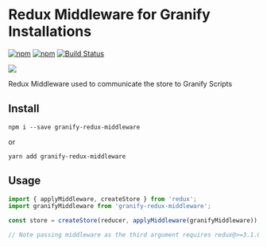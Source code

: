 # Redux Middleware for Granify Installations

[![npm](https://img.shields.io/npm/v/granify-redux-middleware.svg?maxAge=2592000?style=plastic)](https://www.npmjs.com/package/granify-redux-middleware)
[![npm](https://img.shields.io/npm/dm/granify-redux-middleware.svg?maxAge=2592000?style=plastic)](https://www.npmjs.com/package/granify-redux-middleware)
[![Build Status](https://travis-ci.org/evgenyrodionov/redux-logger.svg?branch=master)](https://travis-ci.org/evgenyrodionov/granify-redux-middleware)

[![](https://i.imgur.com/U2TejxM.png)](https://granify.com?cid=github_redux)

Redux Middleware used to communicate the store to Granify Scripts

## Install

`npm i --save granify-redux-middleware`

or

`yarn add granify-redux-middleware`

## Usage

```javascript
import { applyMiddleware, createStore } from 'redux';
import granifyMiddleware from 'granify-redux-middleware';

const store = createStore(reducer, applyMiddleware(granifyMiddleware));

// Note passing middleware as the third argument requires redux@>=3.1.0
```

